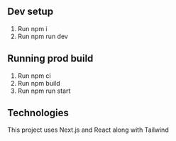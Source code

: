 ## Dev setup
1. Run npm i
2. Run npm run dev

## Running prod build
1. Run npm ci
2. Run npm build
2. Run npm run start


## Technologies
This project uses Next.js and React along with Tailwind